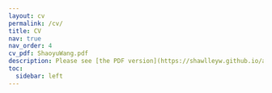 ```yaml
---
layout: cv
permalink: /cv/
title: CV
nav: true
nav_order: 4
cv_pdf: ShaoyuWang.pdf
description: Please see [the PDF version](https://shawlleyw.github.io/assets/pdf/ShaoyuWang.pdf)
toc:
  sidebar: left
---
```

